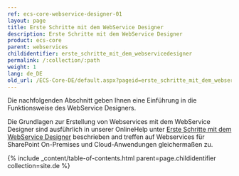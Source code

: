 ```yaml
---
ref: ecs-core-webservice-designer-01
layout: page
title: Erste Schritte mit dem WebService Designer
description: Erste Schritte mit dem WebService Designer
product: ecs-core
parent: webservices
childidentifier: erste_schritte_mit_dem_webservicedesigner
permalink: /:collection/:path
weight: 1
lang: de_DE
old_url: /ECS-Core-DE/default.aspx?pageid=erste_schritte_mit_dem_webservicedesigner
---
```


Die nachfolgenden Abschnitt geben Ihnen eine Einführung in die Funktionsweise des WebService Designers.

Die Grundlagen zur Erstellung von Webservices mit dem WebService Designer sind ausführlich in unserer OnlineHelp unter [Erste Schritte mit dem WebService Designer](../webservices/erste_schritte_mit_dem_webservicedesigner) beschrieben and treffen auf Webservices für SharePoint On-Premises und Cloud-Anwendungen gleichermaßen zu.  

{% include _content/table-of-contents.html parent=page.childidentifier collection=site.de %}
